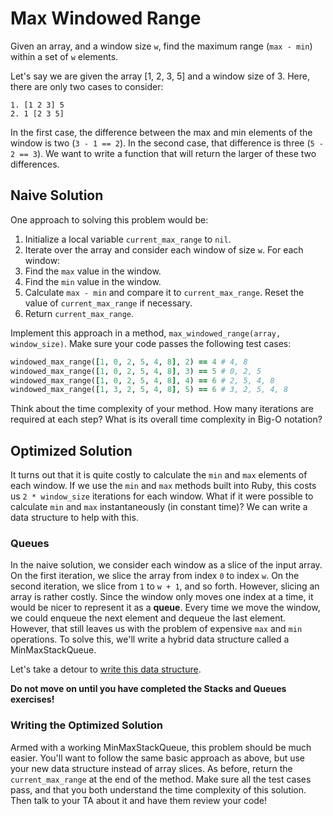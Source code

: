 # Max Windowed Range

Given an array, and a window size `w`, find the maximum range
(`max - min`) within a set of `w` elements.

Let's say we are given the array [1, 2, 3, 5] and a window size of 3.
Here, there are only two cases to consider:

```
1. [1 2 3] 5
2. 1 [2 3 5]
```

In the first case, the difference between the max and min elements of
the window is two (`3 - 1 == 2`). In the second case, that difference is
three (`5 - 2 == 3`). We want to write a function that will return the
larger of these two differences.

## Naive Solution

One approach to solving this problem would be:

1. Initialize a local variable `current_max_range` to `nil`.
2. Iterate over the array and consider each window of size `w`. For each
   window:
  1. Find the `max` value in the window.
  2. Find the `min` value in the window.
  3. Calculate `max - min` and compare it to `current_max_range`. Reset
  the value of `current_max_range` if necessary.
3. Return `current_max_range`.

Implement this approach in a method, `max_windowed_range(array,
window_size)`. Make sure your code passes the following test cases:

```ruby
windowed_max_range([1, 0, 2, 5, 4, 8], 2) == 4 # 4, 8
windowed_max_range([1, 0, 2, 5, 4, 8], 3) == 5 # 0, 2, 5
windowed_max_range([1, 0, 2, 5, 4, 8], 4) == 6 # 2, 5, 4, 8
windowed_max_range([1, 3, 2, 5, 4, 8], 5) == 6 # 3, 2, 5, 4, 8
```

Think about the time complexity of your method. How many iterations are
required at each step? What is its overall time complexity in Big-O
notation?

## Optimized Solution

It turns out that it is quite costly to calculate the `min` and `max`
elements of each window. If we use the `min` and `max` methods built
into Ruby, this costs us `2 * window_size` iterations for each window.
What if it were possible to calculate `min` and `max` instantaneously
(in constant time)? We can write a data structure to help with this.

### Queues

In the naive solution, we consider each window as a slice of the input
array. On the first iteration, we slice the array from index `0` to
index `w`. On the second iteration, we slice from `1` to `w + 1`, and so
forth. However, slicing an array is rather costly. Since the window only
moves one index at a time, it would be nicer to represent it as a
**queue**. Every time we move the window, we could enqueue the next
element and dequeue the last element. However, that still leaves us with
the problem of expensive `max` and `min` operations. To solve this,
we'll write a hybrid data structure called a MinMaxStackQueue.

Let's take a detour to [write this data structure][stacks-and-queues].

[stacks-and-queues]: ./stacks-and-queues.md

**Do not move on until you have completed the Stacks and Queues
exercises!**

### Writing the Optimized Solution

Armed with a working MinMaxStackQueue, this problem should be much
easier. You'll want to follow the same basic approach as above, but use
your new data structure instead of array slices. As before, return the
`current_max_range` at the end of the method. Make sure all the test
cases pass, and that you both understand the time complexity of this
solution. Then talk to your TA about it and have them review your code!
